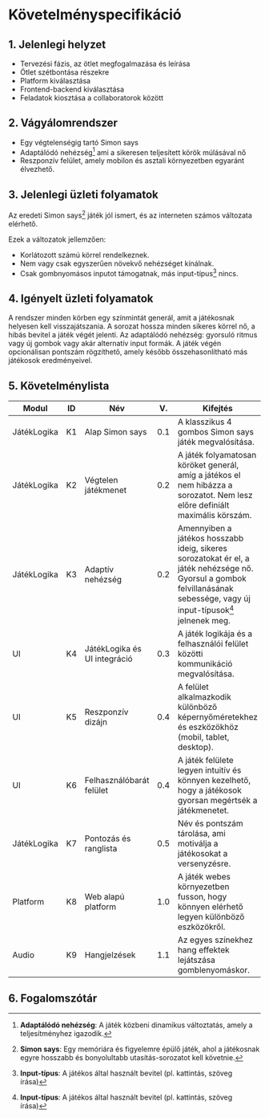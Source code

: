 # Követelményspecifikáció

## 1. Jelenlegi helyzet
- Tervezési fázis, az ötlet megfogalmazása és leírása
- Ötlet szétbontása részekre
- Platform kiválasztása
- Frontend-backend kiválasztása
- Feladatok kiosztása a collaboratorok között


## 2. Vágyálomrendszer
- Egy végtelenségig tartó Simon says
- Adaptálódó nehézség[^2] ami a sikeresen teljesített körök múlásával nő
- Reszponzív felület, amely mobilon és asztali környezetben egyaránt élvezhető.

## 3. Jelenlegi üzleti folyamatok
Az eredeti Simon says[^1] játék jól ismert, és az interneten számos változata elérhető.

Ezek a változatok jellemzően:
+ Korlátozott számú körrel rendelkeznek.
+ Nem vagy csak egyszerűen növekvő nehézséget kínálnak.
+ Csak gombnyomásos inputot támogatnak, más input-típus[^3] nincs.

## 4. Igényelt üzleti folyamatok
A rendszer minden körben egy színmintát generál, amit a játékosnak helyesen kell visszajátszania.
A sorozat hossza minden sikeres körrel nő, a hibás bevitel a játék végét jelenti.
Az adaptálódó nehézség: gyorsuló ritmus vagy új gombok vagy akár alternatív input formák.
A játék végén opcionálisan pontszám rögzíthető, amely később összehasonlítható más játékosok eredményeivel.

## 5. Követelménylista
| Modul | ID  | Név | V. | Kifejtés |
|-------|-----|-----|----|----------|
| JátékLogika | K1 | Alap Simon says | 0.1 | A klasszikus 4 gombos Simon says játék megvalósítása. |
| JátékLogika | K2 | Végtelen játékmenet | 0.2 | A játék folyamatosan köröket generál, amíg a játékos el nem hibázza a sorozatot. Nem lesz előre definiált maximális körszám. |
| JátékLogika | K3 | Adaptív nehézség | 0.2 | Amennyiben a játékos hosszabb ideig, sikeres sorozatokat ér el, a játék nehézsége nő. Gyorsul a gombok felvillanásának sebessége, vagy új input-típusok[^3] jelnenek meg. |
| UI | K4 | JátékLogika és UI integráció | 0.3 | A játék logikája és a felhasználói felület közötti kommunikáció megvalósítása. |
| UI | K5 | Reszponzív dizájn | 0.4 | A felület alkalmazkodik különböző képernyőméretekhez és eszközökhöz (mobil, tablet, desktop). |
| UI | K6 | Felhasználóbarát felület | 0.4 | A játék felülete legyen intuitív és könnyen kezelhető, hogy a játékosok gyorsan megértsék a játékmenetet. |
| JátékLogika | K7 | Pontozás és ranglista | 0.5 | Név és pontszám tárolása, ami motiválja a játékosokat a versenyzésre. |
| Platform | K8 | Web alapú platform | 1.0 | A játék webes környezetben fusson, hogy könnyen elérhető legyen különböző eszközökről. |
| Audio | K9 | Hangjelzések | 1.1 | Az egyes színekhez hang effektek lejátszása gomblenyomáskor. |

## 6. Fogalomszótár
[^1]: **Simon says**: Egy memóriára és figyelemre épülő játék, ahol a játékosnak egyre hosszabb és bonyolultabb utasítás-sorozatot kell követnie.
[^2]: **Adaptálódó nehézség**: A játék közbeni dinamikus változtatás, amely a teljesítményhez igazodik.
[^3]: **Input-típus**: A játékos által használt bevitel (pl. kattintás, szöveg írása)
